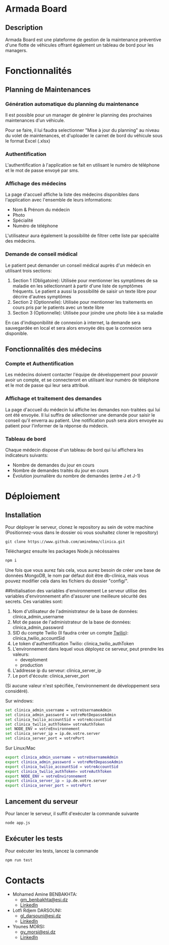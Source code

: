 # Armada Board
## Description
Armada Board est une plateforme de gestion de la maintenance préventive d'une flotte de véhicules offrant également un tableau de bord pour les managers.

# Fonctionnalités
## Planning de Maintenances
### Génération automatique du planning du maintenance
Il est possible pour un manager de générer le planning des prochaines maintenances d'un véhicule.

Pour se faire, il lui faudra selectionner "Mise à jour du planning" au niveau du volet de maintenances, et d'uploader le carnet de bord du véhicule sous le format Excel (.xlsx)

### Authentification
L'authentification à l'application se fait en utilisant le numéro de téléphone et le mot de passe envoyé par sms.

### Affichage des médecins
La page d'accueil affiche la liste des médecins disponibles dans l'application avec l'ensemble de leurs informations:
- Nom & Prénom du médecin
- Photo 
- Spécialité
- Numéro de téléphone

L'utilisateur aura également la possibilité de filtrer cette liste par spécialité des médecins.

### Demande de conseil médical
Le patient peut demander un conseil médical auprès d'un médecin en utilisant trois sections:
1. Section 1 (Obligatoire): Utilisée pour mentionner les symptômes de sa maladie en les sélectionnant à partir d'une liste de symptômes fréquents. Le patient a aussi la possibilité de saisir un texte libre pour décrire d'autres symptômes
2. Section 2 (Optionnelle): Utilisée pour mentionner les traitements en cours pris par le patients avec un texte libre
3. Section 3 (Optionnelle): Utilisée pour joindre une photo liée à sa maladie

En cas d'indisponibilité de connexion à internet, la demande sera sauvegardée en local et sera alors envoyée dès que la connexion sera disponible.

## Fonctionnalités des médecins
### Compte et Authentification
Les médecins doivent contacter l'équipe de développement pour pouvoir avoir un compte, et se connecteront en utilisant leur numéro de téléphone et le mot de passe qui leur sera attribué.

### Affichage et traitement des demandes
La page d'accueil du médecin lui affiche les demandes non-traitées qui lui ont été envoyée. Il lui suffira de sélectionner une demande pour saisir le conseil qu'il enverra au patient.
Une notification push sera alors envoyée au patient pour l'informer de la réponse du médecin.

### Tableau de bord 
Chaque médecin dispose d'un tableau de bord qui lui affichera les indicateurs suivants:
- Nombre de demandes du jour en cours
- Nombre de demandes traités du jour en cours
- Évolution journalière du nombre de demandes (entre J et J-1)

# Déploiement
## Installation
Pour déployer le serveur, clonez le repository au sein de votre machine (Positionnez-vous dans le dossier où vous souhaitez cloner le repository)
```git
git clone https://www.github.com/aminebma/clinica.git
```
Téléchargez ensuite les packages Node.js nécéssaires
```bash
npm i
``` 
Une fois que vous aurez fais cela, vous aurez besoin de créer une base de données MongoDB, le nom par défaut doit être db-clinica, mais vous pouvez modifier cela dans les fichiers du dossier "config/".

##Initialisation des variables d'environnement
Le serveur utilise des variables d'environnement afin d'assurer une meilleure sécurité des secrets. 
Ces variables sont:
1. Nom d'utilisateur de l'administrateur de la base de données: clinica_admin_username
2. Mot de passe de l'administrateur de la base de données: clinica_admin_password
3. SID du compte Twilio (Il faudra créer un compte [Twilio](www.twilio.com)): clinica_twilio_accountSid
4. Le token d'authentification Twilio: clinica_twilio_authToken
5. L'environnement dans lequel vous déployez ce serveur, peut prendre les valeurs:
    - deveploment
    - production
6. L'addresse ip du serveur: clinica_server_ip
7. Le port d'écoute: clinica_server_port

(Si aucune valeur n'est spécifiée, l'environnement de développement sera considéré).

Sur windows:
```bash
set clinica_admin_username = votreUsernameAdmin
set clinica_admin_password = votreMotDepasseAdmin
set clinica_twilio_accountSid = votreAccountSid
set clinica_twilio_authToken= votreAuthToken
set NODE_ENV = votreEnvironnement
set clinica_server_ip = ip.de.votre.server
set clinica_server_port = votrePort
```
Sur Linux/Mac
```bash
export clinica_admin_username = votreUsernameAdmin
export clinica_admin_password = votreMotDepasseAdmin
export clinica_twilio_accountSid = votreAccountSid
export clinica_twilio_authToken= votreAuthToken
export NODE_ENV = votreEnvironnement
export clinica_server_ip = ip.de.votre.server
export clinica_server_port = votrePort
```

## Lancement du serveur
Pour lancer le serveur, il suffit d'exécuter la commande suivante
```bash
node app.js
```

## Exécuter les tests
Pour exécuter les tests, lancez la commande 
```bash
npm run test
```

# Contacts   
- Mohamed Amine BENBAKHTA: 
    - [gm_benbakhta@esi.dz](mailto:gm_benbakhta@esi.dz)
    - [LinkedIn](https://www.linkedin.com/in/mohamed-amine-benbakhta)    
- Lotfi Rdjem DARSOUNI: 
    - [gl_darsouni@esi.dz](mailto:gl_darsouni@esi.dz) 
    - [LinkedIn](https://www.linkedin.com/in/lotfi-rdjem-darsouni-250747176)   
- Younes MORSI: 
    - [gy_morsi@esi.dz](mailto:gy_morsi@esi.dz)
    - [LinkedIn](https://www.linkedin.com/in/younes-morsi-35722a188)

